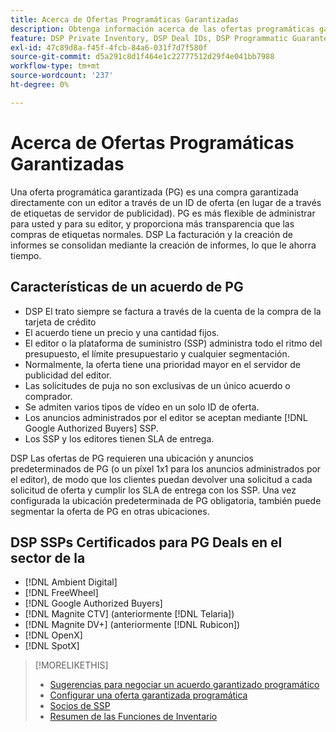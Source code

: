 ```yaml
---
title: Acerca de Ofertas Programáticas Garantizadas
description: Obtenga información acerca de las ofertas programáticas garantizadas (PG) y los SSP certificados para proporcionarlas.
feature: DSP Private Inventory, DSP Deal IDs, DSP Programmatic Guaranteed Deals
exl-id: 47c89d8a-f45f-4fcb-84a6-031f7d7f580f
source-git-commit: d5a291c8d1f464e1c22777512d29f4e041bb7988
workflow-type: tm+mt
source-wordcount: '237'
ht-degree: 0%

---
```


# Acerca de Ofertas Programáticas Garantizadas

Una oferta programática garantizada (PG) es una compra garantizada directamente con un editor a través de un ID de oferta (en lugar de a través de etiquetas de servidor de publicidad). PG es más flexible de administrar para usted y para su editor, y proporciona más transparencia que las compras de etiquetas normales. DSP La facturación y la creación de informes se consolidan mediante la creación de informes, lo que le ahorra tiempo.

## Características de un acuerdo de PG

* DSP El trato siempre se factura a través de la cuenta de la compra de la tarjeta de crédito
* El acuerdo tiene un precio y una cantidad fijos.
* El editor o la plataforma de suministro (SSP) administra todo el ritmo del presupuesto, el límite presupuestario y cualquier segmentación.
* Normalmente, la oferta tiene una prioridad mayor en el servidor de publicidad del editor.
* Las solicitudes de puja no son exclusivas de un único acuerdo o comprador.
* Se admiten varios tipos de vídeo en un solo ID de oferta.
* Los anuncios administrados por el editor se aceptan mediante [!DNL Google Authorized Buyers] SSP.
* Los SSP y los editores tienen SLA de entrega.

DSP Las ofertas de PG requieren una ubicación y anuncios predeterminados de PG (o un píxel 1x1 para los anuncios administrados por el editor), de modo que los clientes puedan devolver una solicitud a cada solicitud de oferta y cumplir los SLA de entrega con los SSP. Una vez configurada la ubicación predeterminada de PG obligatoria, también puede segmentar la oferta de PG en otras ubicaciones.

## DSP SSPs Certificados para PG Deals en el sector de la

* [!DNL Ambient Digital]
* [!DNL FreeWheel]
* [!DNL Google Authorized Buyers]
* [!DNL Magnite CTV] (anteriormente [!DNL Telaria])
* [!DNL Magnite DV+] (anteriormente [!DNL Rubicon])
* [!DNL OpenX]
* [!DNL SpotX]

>[!MORELIKETHIS]
>
>* [Sugerencias para negociar un acuerdo garantizado programático](/help/dsp/inventory/programmatic-guaranteed-tips.md)
>* [Configurar una oferta garantizada programática](programmatic-guaranteed-set-up.md)
>* [Socios de SSP](ssp-partners.md)
>* [Resumen de las Funciones de Inventario](inventory-overview.md)
